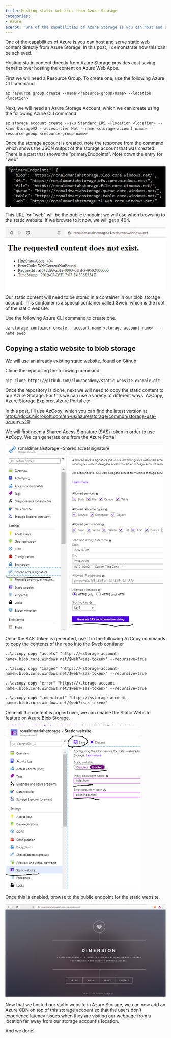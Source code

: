 ```yaml
---
title: Hosting static websites from Azure Storage
categories:
- Azure
exerpt: "One of the capabilities of Azure Storage is you can host and serve static web content. In this post, I demonstrate how this can be achieved."
---
```


One of the capabilities of Azure is you can host and serve static web content directly from Azure Storage. In this post, I demonstrate how this can be achieved.

Hosting static content directly from Azure Storage provides cost saving benefits over hosting the content on Azure Web Apps.

First we will need a Resource Group. To create one, use the following Azure CLI command

```
az resource group create --name <reosurce-group-name> --location <location>
```

Next, we will need an Azure Storage Account, which we can create using the following Azure CLI command

```
az storage account create --sku Standard_LRS --location <location> --kind StorageV2 --access-tier Hot --name <storage-account-name> --resource-group <resource-group-name>
```

Once the storage account is created, note the response from the command which shows the JSON output of the storage account that was created.
There is a part that shows the "primaryEndpoints". Note down the entry for "web"

<img src="https://github.com/RonaldMariah/ronaldmariah.github.io/raw/master/assets/hosting-static-websites/primary-endpoints.png" />

This URL for "web" will be the public endpoint we will use when browsing to the static website. If we browse to it now, we will get a 404.

<img src="https://github.com/RonaldMariah/ronaldmariah.github.io/raw/master/assets/hosting-static-websites/404-static-website.png" />

Our static content will need to be stored in a container in our blob storage account.
This container is a special container called $web, which is the root of the static website.

Use the following Azure CLI command to create one.

```
az storage container create --account-name <storage-account-name> --name $web
```

<h2>Copying a static website to blob storage</h2>

We will use an already existing static website, found on <a href="https://github.com/cloudacademy/static-website-example">Github</a>

Clone the repo using the following command

```
git clone https://github.com/cloudacademy/static-website-example.git
```

Once the repository is clone, next we will need to copy the static content to our Azure Storage. For this we can use a variety of different ways: AzCopy, Azure Storage Explorer, Azure Portal etc.

In this post, I'll use AzCopy, which you can find the latest version at https://docs.microsoft.com/en-us/azure/storage/common/storage-use-azcopy-v10

We will first need a Shared Acess Signature (SAS) token in order to use AzCopy.
We can generate one from the Azure Portal

<img src="https://github.com/RonaldMariah/ronaldmariah.github.io/raw/master/assets/hosting-static-websites/sas-generate-portal.png" />

Once the SAS Token is generated, use it in the following AzCopy commands to copy the contents of the repo into the $web contianer

```
..\azcopy copy "assets" "https://<storage-account-name>.blob.core.windows.net/$web?<sas-token>" --recursive=true
```
```
..\azcopy copy "images" "https://<storage-account-name>.blob.core.windows.net/$web?<sas-token>" --recursive=true
```
```
..\azcopy copy "error" "https://<storage-account-name>.blob.core.windows.net/$web?<sas-token>" --recursive=true
```
```
..\azcopy copy "index.html" "https://<storage-account-name>.blob.core.windows.net/$web?<sas-token>"
```

Once all the content is copied over, we can enable the Static Website feature on Azure Blob Storage.

<img src="https://github.com/RonaldMariah/ronaldmariah.github.io/raw/master/assets/hosting-static-websites/enable-static-website.png" />

Once this is enabled, browse to the public endpoint for the static website.

<img src="https://github.com/RonaldMariah/ronaldmariah.github.io/raw/master/assets/hosting-static-websites/browse-static-website.png" />

Now that we hosted our static website in Azure Storage, we can now add an Azure CDN on top of this storage account so that the users don't experience latency issues when they are visiting our webpage from a location far away from our storage account's location.

And we done!


